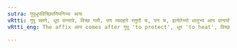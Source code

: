 ```yaml
---
sutra: गुपूधूपविच्छिपणिपनिभ्यः आयः
vRtti: गुपू रक्षणे, धूप सन्तापे, विच्छ गतौ, पण व्यवहारे स्तुतौ च, पन च, इत्येतेभ्यो धातुभ्य आय प्रत्ययो भवति ॥
vRtti_eng: The affix आय comes after गुपू 'to protect', धूप 'to heat', विच्छ 'to approach', पण 'to contract or praise' and पन 'to praise'.

---
```

